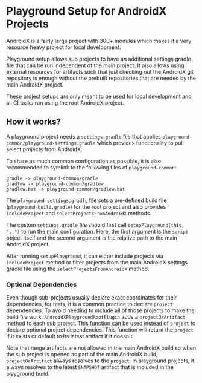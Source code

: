 # Playground Setup for AndroidX Projects

AndroidX is a fairly large project with 300+ modules which makes it a
very resource heavy project for local development.

Playground setup allows sub projects to have an additional settings.gradle
file that can be run independent of the main project.
It also allows using external resources for artifacts such that just checking
out the AndroidX git repository is enough without the prebuilt repositories
that are needed by the main AndroidX project.

These project setups are only meant to be used for local development and
all CI tasks run using the root AndroidX project.

## How it works?
A playground project needs a `settings.gradle` file that applies
`playground-common/playground-settings.gradle` which provides functionality
to pull select projects from AndroidX.

To share as much common configuration as possible, it is also recommended
to symlink to the following files of `playground-common`:

```
gradle -> playground-common/gradle
gradlew -> playground-common/gradlew
gradlew.bat -> playground-common/gradlew.bat
```

The `playground-settings.gradle` file sets a pre-defined build file (`playground-build.gradle`)
for the root project and also provides `includeProject` and `selectProjectsFromAndroidX`
methods.

The custom `settings.gradle` file should first call `setupPlayground(this, "..")` to
run the main configuration. Here, the first argument is the `script` object itself and
the second argument is the relative path to the main AndroidX project.

After running `setupPlayground`, it can either include projects via `includeProject`
method or filter projects from the main AndroidX settings gradle file using the
`selectProjectsFromAndroidX` method.

### Optional Dependencies
Even though sub-projects usually declare exact coordinates for their dependencies,
for tests, it is a common practice to declare `project` dependencies. To avoid needing
to include all of those projects to make the build file work, `AndroidXPlaygroundRootPlugin`
adds a `projectOrArtifact` method to each sub project. This function can be used instead of
`project` to declare optional project dependencies. This function will return the
`project` if it exists or default to its latest artifact if it doesn't.

Note that range artifacts are not allowed in the main AndroidX build so when the sub
project is opened as part of the main AndroidX build, `projectOrArtifact` always resolves
to the `project`. In playground projects, it always resolves to the latest `SNAPSHOT`
artifact that is included in the playground build.
